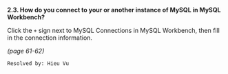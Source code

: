 **2.3. How do you connect to your or another instance of MySQL in MySQL
Workbench?**

Click the `+` sign next to MySQL Connections in MySQL Workbench, then fill in
the connection information.

*(page 61-62)*

`Resolved by: Hieu Vu`
